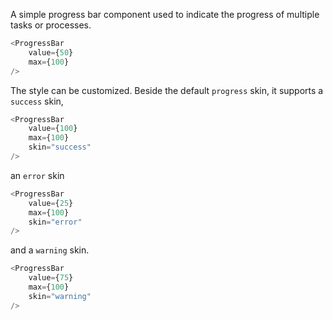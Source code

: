 A simple progress bar component used to indicate the progress of multiple tasks or processes.

```javascript
<ProgressBar
    value={50}
    max={100}
/>
```

The style can be customized.
Beside the default `progress` skin, it supports a `success` skin,

```javascript
<ProgressBar
    value={100}
    max={100}
    skin="success"
/>
```

an `error` skin

```javascript
<ProgressBar
    value={25}
    max={100}
    skin="error"
/>
```

and a `warning` skin.

```javascript
<ProgressBar
    value={75}
    max={100}
    skin="warning"
/>
```
